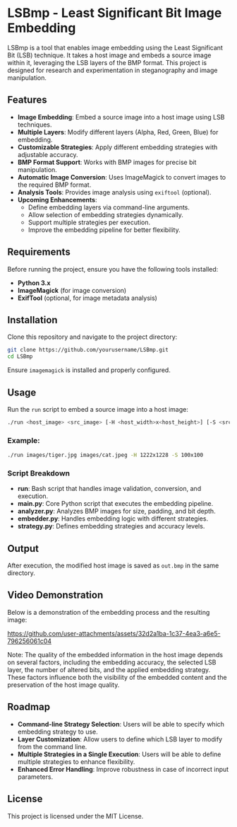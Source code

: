 # LSBmp - Least Significant Bit Image Embedding

LSBmp is a tool that enables image embedding using the Least Significant Bit (LSB) technique. It takes a host image and embeds a source image within it, leveraging the LSB layers of the BMP format. This project is designed for research and experimentation in steganography and image manipulation.

## Features

- **Image Embedding**: Embed a source image into a host image using LSB techniques.
- **Multiple Layers**: Modify different layers (Alpha, Red, Green, Blue) for embedding.
- **Customizable Strategies**: Apply different embedding strategies with adjustable accuracy.
- **BMP Format Support**: Works with BMP images for precise bit manipulation.
- **Automatic Image Conversion**: Uses ImageMagick to convert images to the required BMP format.
- **Analysis Tools**: Provides image analysis using `exiftool` (optional).
- **Upcoming Enhancements**:
  - Define embedding layers via command-line arguments.
  - Allow selection of embedding strategies dynamically.
  - Support multiple strategies per execution.
  - Improve the embedding pipeline for better flexibility.

## Requirements

Before running the project, ensure you have the following tools installed:

- **Python 3.x**
- **ImageMagick** (for image conversion)
- **ExifTool** (optional, for image metadata analysis)

## Installation

Clone this repository and navigate to the project directory:

```sh
git clone https://github.com/yourusername/LSBmp.git
cd LSBmp
```

Ensure `imagemagick` is installed and properly configured.

## Usage

Run the `run` script to embed a source image into a host image:

```sh
./run <host_image> <src_image> [-H <host_width>x<host_height>] [-S <src_width>x<src_height>]
```

### Example:

```sh
./run images/tiger.jpg images/cat.jpeg -H 1222x1228 -S 100x100
```

### Script Breakdown

- **run**: Bash script that handles image validation, conversion, and execution.
- **main.py**: Core Python script that executes the embedding pipeline.
- **analyzer.py**: Analyzes BMP images for size, padding, and bit depth.
- **embedder.py**: Handles embedding logic with different strategies.
- **strategy.py**: Defines embedding strategies and accuracy levels.

## Output

After execution, the modified host image is saved as `out.bmp` in the same directory.

## Video Demonstration

Below is a demonstration of the embedding process and the resulting image:



https://github.com/user-attachments/assets/32d2a1ba-1c37-4ea3-a6e5-796256061c04



Note: The quality of the embedded information in the host image depends on several factors, including the embedding accuracy, the selected LSB layer, the number of altered bits, and the applied embedding strategy. These factors influence both the visibility of the embedded content and the preservation of the host image quality.

## Roadmap

- **Command-line Strategy Selection**: Users will be able to specify which embedding strategy to use.
- **Layer Customization**: Allow users to define which LSB layer to modify from the command line.
- **Multiple Strategies in a Single Execution**: Users will be able to define multiple strategies to enhance flexibility.
- **Enhanced Error Handling**: Improve robustness in case of incorrect input parameters.

## License

This project is licensed under the MIT License.
